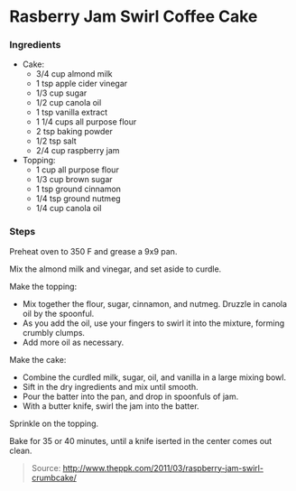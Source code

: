 Rasberry Jam Swirl Coffee Cake
==============================

### Ingredients
- Cake:
    - 3/4 cup almond milk
    - 1 tsp apple cider vinegar
    - 1/3 cup sugar
    - 1/2 cup canola oil
    - 1 tsp vanilla extract
    - 1 1/4 cups all purpose flour
    - 2 tsp baking powder
    - 1/2 tsp salt
    - 2/4 cup raspberry jam
- Topping:
    - 1 cup all purpose flour
    - 1/3 cup brown sugar
    - 1 tsp ground cinnamon
    - 1/4 tsp ground nutmeg
    - 1/4 cup canola oil

### Steps
Preheat oven to 350 F and grease a 9x9 pan.

Mix the almond milk and vinegar, and set aside to curdle.

Make the topping:
- Mix together the flour, sugar, cinnamon, and nutmeg. Druzzle in canola oil by the spoonful.
- As you add the oil, use your fingers to swirl it into the mixture, forming crumbly clumps.
- Add more oil as necessary.

Make the cake:
- Combine the curdled milk, sugar, oil, and vanilla in a large mixing bowl.
- Sift in the dry ingredients and mix until smooth.
- Pour the batter into the pan, and drop in spoonfuls of jam.
- With a butter knife, swirl the jam into the batter.

Sprinkle on the topping.

Bake for 35 or 40 minutes, until a knife iserted in the center comes out clean.

> Source: http://www.theppk.com/2011/03/raspberry-jam-swirl-crumbcake/
